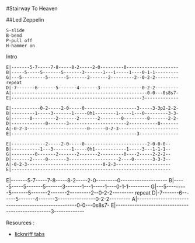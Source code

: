 #Stairway To Heaven 

##Led Zeppelin
```
S-slide    
B-bend
P-pull off
H-hammer on
```

Intro
```
E|-------5-7-----7-8-----8-2-----2-0---------0--------------------
B|-----5-----5-------5-------3-------1---1-----1----0-1-1---------
G|---5---------5-------5-------2-------2---------2--0-2-2--------- repeat
D|-7-------6-------5-------4-------3----------------0-2-2---------
A|----------------------------------------------------0-0---0s8s7-
E|--------------------------------------------------3-------------

E|-----------0-2-----2-0-----0--------------------3-----3-3p2-2-2-
B|---------1-----3-------1-----0h1--------1-----1---0---------3-3-
G|-------0---------2-------2-------2--------0---------0-------2-2-
D|-------------0-------3----------------------2-----------0-------
A|-0-2-3-----------------------0------0-2-3-----------------------
E|------------------------------------------------3---------------

E|-------------2-----2-0-----0------------------------2-0-0-0--
B|-----------1---3-------1-----0h1------------1-----3---1-1-1--
G|---------0-------2-------2-------2---------0----2-----2-2-2--
D|-------2-----0-------3-------------------2----0-------3-3-3--
A|-0-2-3-----------------------------0-2-3---------------------
E|-------------------------------------------------------------
```

E|-------5-7-----7-8-----8-2-----2-0---------0--------------------
B|-----5-----5-------5-------3-------1---1-----1----0-1-1---------
G|---5---------5-------5-------2-------2---------2--0-2-2--------- repeat
D|-7-------6-------5-------4-------3----------------0-2-2---------
A|----------------------------------------------------0-0---0s8s7-
E|--------------------------------------------------3-------------


Resources : 
 - [licknriff tabs](http://www.licknriff.com/wp-content/uploads/2012/04/Stairway-to-Heaven.jpg)
